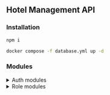 ## Hotel Management API

### Installation
```bash
npm i

docker compose -f database.yml up -d
``` 

### Modules

<details>
<summary>Auth modules</summary>

Source: [src](src/v1/auth)

| Routes  | Method | Description | Key | More | 
| :--: | :--: | :-- | :-- | :--: |
| `v1/auth/login`  | POST | User login | `userName`: string, `password`: string | Body |
| `v1/auth/register`  | POST | User registration | `userName`: string, `password`: string, `email`: string, `fullName`: string, `phone`: string, `gender`: number, `salary`: number, `field`: number, `city`: string, `country`: string, `roleId`: number | Body |

</details>

<details>
<summary>Role modules</summary>

Source: [src](src/v1/database/role/)

| Routes  | Method | Description | Key | More |
| :--: | :--: | :-- | :-- | :--: |
| `v1/role`  | GET | Get all roles. | - | - |
| `v1/role`  | POST | Add new role. | `id`: number, `name`: string | Body |

</details>